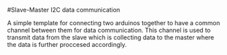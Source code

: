 #Slave-Master I2C data communication

A simple template for connecting two arduinos together to have a common channel between them for data communication. This channel is used to transmit data from the slave which is collecting data to the master where the data is further proccesed accordingly. 
